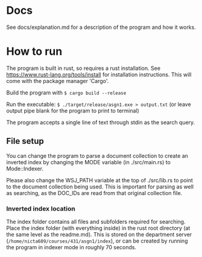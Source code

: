 # Docs

See docs/explanation.md for a description of the program and how it works.

# How to run

The program is built in rust, so requires a rust installation. See https://www.rust-lang.org/tools/install for installation instructions. This will come with the package manager 'Cargo'.

Build the program with `$ cargo build --release`

Run the executable: `$ ./target/release/asgn1.exe > output.txt`
(or leave output pipe blank for the program to print to terminal)

The program accepts a single line of text through stdin as the search query.

## File setup

You can change the program to parse a document collection to create an inverted index by changing the MODE variable (in ./src/main.rs) to Mode::Indexer.

Please also change the WSJ_PATH variable at the top of ./src/lib.rs to point to the document collection being used.
This is important for parsing as well as searching, as the DOC_IDs are read from that original collection file.

### Inverted index location

The index folder contains all files and subfolders required for searching. Place the index folder (with everything inside) in the rust root directory (at the same level as the readme.md).
This is stored on the department server (`/home/nicta609/courses/431/asgn1/index`), or can be created by running the program in indexer mode in roughly 70 seconds.
